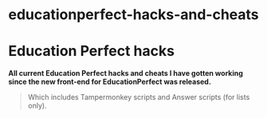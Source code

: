 # educationperfect-hacks-and-cheats
# Education Perfect hacks
**All current Education Perfect hacks and cheats I have gotten working since the new front-end for EducationPerfect was released.**
> Which includes Tampermonkey scripts and Answer scripts (for lists only).
